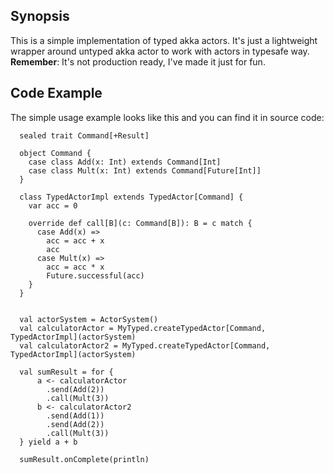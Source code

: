 ## Synopsis

This is a simple implementation of typed akka actors. It's just a lightweight wrapper around untyped akka actor to work with actors in typesafe way. **Remember**: It's not production ready, I've made it just for fun.
## Code Example

The simple usage example looks like this and you can find it in source code:
```
  sealed trait Command[+Result]

  object Command {
    case class Add(x: Int) extends Command[Int]
    case class Mult(x: Int) extends Command[Future[Int]]
  }

  class TypedActorImpl extends TypedActor[Command] {
    var acc = 0

    override def call[B](c: Command[B]): B = c match {
      case Add(x) =>
        acc = acc + x
        acc
      case Mult(x) =>
        acc = acc * x
        Future.successful(acc)
    }
  }


  val actorSystem = ActorSystem()
  val calculatorActor = MyTyped.createTypedActor[Command, TypedActorImpl](actorSystem)
  val calculatorActor2 = MyTyped.createTypedActor[Command, TypedActorImpl](actorSystem)

  val sumResult = for {
      a <- calculatorActor
        .send(Add(2))
        .call(Mult(3))
      b <- calculatorActor2
        .send(Add(1))
        .send(Add(2))
        .call(Mult(3))
  } yield a + b

  sumResult.onComplete(println)

```
